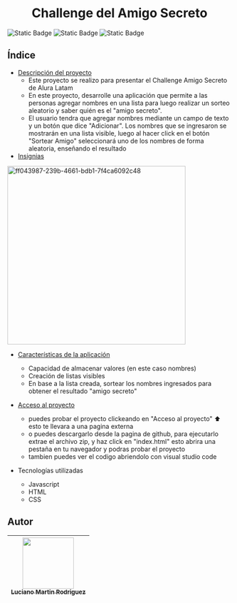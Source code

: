 <h1 align="center"> Challenge del Amigo Secreto </h1>
<img alt="Static Badge" src="https://img.shields.io/badge/Version-1.01-blue"> <img alt="Static Badge" src="https://img.shields.io/badge/Ultima%20Actualizaci%C3%B3n-Septiembre-green"> <img alt="Static Badge" src="https://img.shields.io/badge/STATUS-Finalizado-limegreen">

## Índice

* [Descripción del proyecto]()
  - Este proyecto se realizo para presentar el Challenge Amigo Secreto de Alura Latam
  - En este proyecto, desarrolle una aplicación que permite a las personas agregar nombres en una lista para luego realizar un sorteo aleatorio y saber quién es el "amigo secreto".
  - El usuario tendra que agregar nombres mediante un campo de texto y un botón que dice "Adicionar". Los nombres que se ingresaron se mostrarán en una lista visible, luego al hacer click en el botón "Sortear Amigo" seleccionará uno de los nombres de forma aleatoria,
    enseñando el resultado
* [Insignias]()
<img width="400" height="400" alt="ff043987-239b-4661-bdb1-7f4ca6092c48" src="https://github.com/user-attachments/assets/2c9eded7-27f5-40ac-9a68-635de61eb622" />

* [Características de la aplicación](#Características-de-la-aplicación)
  - Capacidad de almacenar valores (en este caso nombres)
  - Creación de listas visibles
  - En base a la lista creada, sortear los nombres ingresados para obtener el resultado "amigo secreto"

* [Acceso al proyecto](https://mgpivotymas.github.io/Challenge-amigo-secreto/)
  - puedes probar el proyecto clickeando en "Acceso al proyecto" ⬆️ esto te llevara a una pagina externa
  - o puedes descargarlo desde la pagina de github, para ejecutarlo extrae el archivo zip, y haz click en "index.html" esto abrira una pestaña en tu navegador y podras probar el proyecto
  - tambien puedes ver el codigo abriendolo con visual studio code 

* Tecnologías utilizadas
  - Javascript
  - HTML
  - CSS

## Autor
| [<img src="https://avatars.githubusercontent.com/u/51179897?v=4" width=115><br><sub>Luciano Martin Rodriguez</sub>](https://github.com/Mgpivotymas) |  
| :---: |
